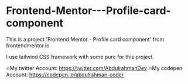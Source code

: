 # Frontend-Mentor---Profile-card-component
This is a project 'Frontend Mentor - Profile card component' from frontendmentor.io 

I use tailwind CSS framework with some pure for this project.

🔥My twitter Account: https://twitter.com/AbdulrahmanDev
🔥My codepen Account: https://codepen.io/abdulrahman-coder
